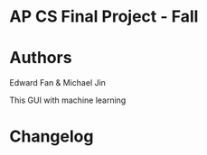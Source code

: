 AP CS Final Project - Fall
==============

Authors
==============
Edward Fan & Michael Jin

This GUI with machine learning

Changelog
==============

